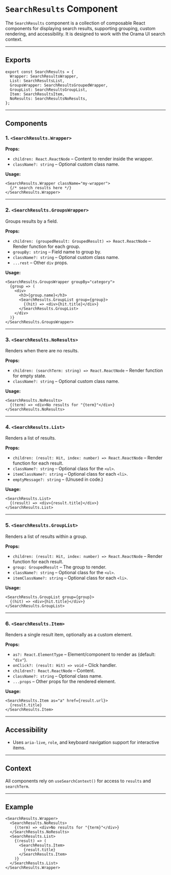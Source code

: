 # `SearchResults` Component

The `SearchResults` component is a collection of composable React components for displaying search results, supporting grouping, custom rendering, and accessibility. It is designed to work with the Orama UI search context.

---

## Exports

```tsx
export const SearchResults = {
  Wrapper: SearchResultsWrapper,
  List: SearchResultsList,
  GroupsWrapper: SearchResultsGroupedWrapper,
  GroupList: SearchResultsGroupList,
  Item: SearchResultsItem,
  NoResults: SearchResultsNoResults,
};
```

---

## Components

### 1. `<SearchResults.Wrapper>`

**Props:**

- `children: React.ReactNode` – Content to render inside the wrapper.
- `className?: string` – Optional custom class name.

**Usage:**

```tsx
<SearchResults.Wrapper className="my-wrapper">
  {/* search results here */}
</SearchResults.Wrapper>
```

---

### 2. `<SearchResults.GroupsWrapper>`

Groups results by a field.

**Props:**

- `children: (groupedResult: GroupedResult) => React.ReactNode` – Render function for each group.
- `groupBy: string` – Field name to group by.
- `className?: string` – Optional custom class name.
- `...rest` – Other `div` props.

**Usage:**

```tsx
<SearchResults.GroupsWrapper groupBy="category">
  {group => (
    <div>
      <h3>{group.name}</h3>
      <SearchResults.GroupList group={group}>
        {(hit) => <div>{hit.title}</div>}
      </SearchResults.GroupList>
    </div>
  )}
</SearchResults.GroupsWrapper>
```

---

### 3. `<SearchResults.NoResults>`

Renders when there are no results.

**Props:**

- `children: (searchTerm: string) => React.ReactNode` – Render function for empty state.
- `className?: string` – Optional custom class name.

**Usage:**

```tsx
<SearchResults.NoResults>
  {(term) => <div>No results for "{term}"</div>}
</SearchResults.NoResults>
```

---

### 4. `<SearchResults.List>`

Renders a list of results.

**Props:**

- `children: (result: Hit, index: number) => React.ReactNode` – Render function for each result.
- `className?: string` – Optional class for the `<ul>`.
- `itemClassName?: string` – Optional class for each `<li>`.
- `emptyMessage?: string` – (Unused in code.)

**Usage:**

```tsx
<SearchResults.List>
  {(result) => <div>{result.title}</div>}
</SearchResults.List>
```

---

### 5. `<SearchResults.GroupList>`

Renders a list of results within a group.

**Props:**

- `children: (result: Hit, index: number) => React.ReactNode` – Render function for each result.
- `group: GroupedResult` – The group to render.
- `className?: string` – Optional class for the `<ul>`.
- `itemClassName?: string` – Optional class for each `<li>`.

**Usage:**

```tsx
<SearchResults.GroupList group={group}>
  {(hit) => <div>{hit.title}</div>}
</SearchResults.GroupList>
```

---

### 6. `<SearchResults.Item>`

Renders a single result item, optionally as a custom element.

**Props:**

- `as?: React.ElementType` – Element/component to render as (default: `"div"`).
- `onClick?: (result: Hit) => void` – Click handler.
- `children?: React.ReactNode` – Content.
- `className?: string` – Optional class name.
- `...props` – Other props for the rendered element.

**Usage:**

```tsx
<SearchResults.Item as="a" href={result.url}>
  {result.title}
</SearchResults.Item>
```

---

## Accessibility

- Uses `aria-live`, `role`, and keyboard navigation support for interactive items.

---

## Context

All components rely on `useSearchContext()` for access to `results` and `searchTerm`.

---

## Example

```tsx
<SearchResults.Wrapper>
  <SearchResults.NoResults>
    {(term) => <div>No results for "{term}"</div>}
  </SearchResults.NoResults>
  <SearchResults.List>
    {(result) => (
      <SearchResults.Item>
        {result.title}
      </SearchResults.Item>
    )}
  </SearchResults.List>
</SearchResults.Wrapper>
```

